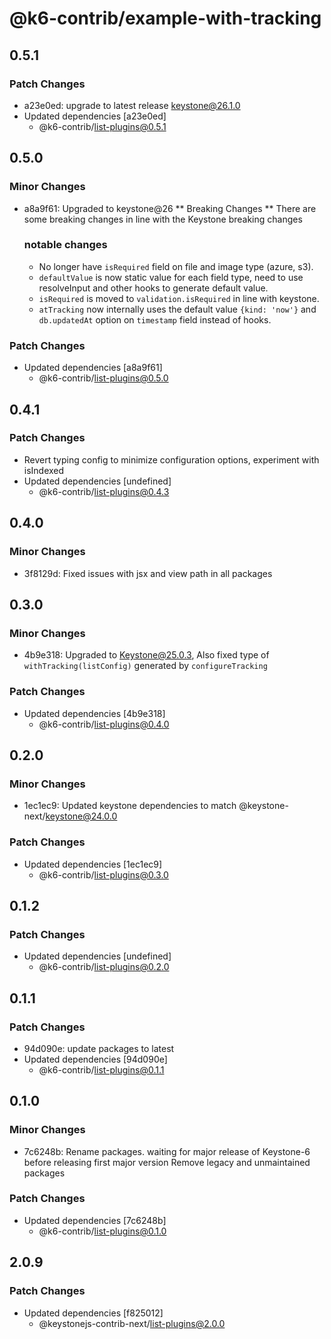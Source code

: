 # @k6-contrib/example-with-tracking

## 0.5.1

### Patch Changes

- a23e0ed: upgrade to latest release keystone@26.1.0
- Updated dependencies [a23e0ed]
  - @k6-contrib/list-plugins@0.5.1

## 0.5.0

### Minor Changes

- a8a9f61: Upgraded to keystone@26
  ** Breaking Changes **
  There are some breaking changes in line with the Keystone breaking changes

  ### notable changes

  - No longer have `isRequired` field on file and image type (azure, s3).
  - `defaultValue` is now static value for each field type, need to use resolveInput and other hooks to generate default value.
  - `isRequired` is moved to `validation.isRequired` in line with keystone.
  - `atTracking` now internally uses the default value `{kind: 'now'}` and `db.updatedAt` option on `timestamp` field instead of hooks.

### Patch Changes

- Updated dependencies [a8a9f61]
  - @k6-contrib/list-plugins@0.5.0

## 0.4.1

### Patch Changes

- Revert typing config to minimize configuration options, experiment with isIndexed
- Updated dependencies [undefined]
  - @k6-contrib/list-plugins@0.4.3

## 0.4.0

### Minor Changes

- 3f8129d: Fixed issues with jsx and view path in all packages

## 0.3.0

### Minor Changes

- 4b9e318: Upgraded to Keystone@25.0.3, Also fixed type of `withTracking(listConfig)` generated by `configureTracking`

### Patch Changes

- Updated dependencies [4b9e318]
  - @k6-contrib/list-plugins@0.4.0

## 0.2.0

### Minor Changes

- 1ec1ec9: Updated keystone dependencies to match @keystone-next/keystone@24.0.0

### Patch Changes

- Updated dependencies [1ec1ec9]
  - @k6-contrib/list-plugins@0.3.0

## 0.1.2

### Patch Changes

- Updated dependencies [undefined]
  - @k6-contrib/list-plugins@0.2.0

## 0.1.1

### Patch Changes

- 94d090e: update packages to latest
- Updated dependencies [94d090e]
  - @k6-contrib/list-plugins@0.1.1

## 0.1.0

### Minor Changes

- 7c6248b: Rename packages. waiting for major release of Keystone-6 before releasing first major version
  Remove legacy and unmaintained packages

### Patch Changes

- Updated dependencies [7c6248b]
  - @k6-contrib/list-plugins@0.1.0

## 2.0.9

### Patch Changes

- Updated dependencies [f825012]
  - @keystonejs-contrib-next/list-plugins@2.0.0
